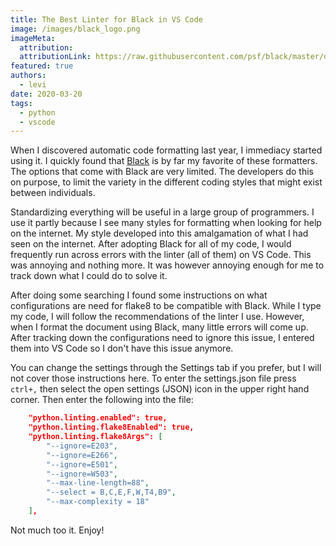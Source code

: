```yaml
---
title: The Best Linter for Black in VS Code
image: /images/black_logo.png
imageMeta:
  attribution:
  attributionLink: https://raw.githubusercontent.com/psf/black/master/docs/_static/logo2-readme.png
featured: true
authors:
  - levi
date: 2020-03-20
tags:
  - python
  - vscode
---
```


When I discovered automatic code formatting last year, I immediacy started using it. I quickly found that [Black](https://black.readthedocs.io/en/stable/) is by far my favorite of these formatters. The options that come with Black are very limited. The developers do this on purpose, to limit the variety in the different coding styles that might exist between individuals.

Standardizing everything will be useful in a large group of programmers. I use it partly because I see many styles for formatting when looking for help on the internet. My style developed into this amalgamation of what I had seen on the internet. After adopting Black for all of my code, I would frequently run across errors with the linter (all of them) on VS Code. This was annoying and nothing more. It was however annoying enough for me to track down what I could do to solve it.

After doing some searching I found some instructions on what configurations are need for flake8 to be compatible with Black. While I type my code, I will follow the recommendations of the linter I use. However, when I format the document using Black, many little errors will come up. After tracking down the configurations need to ignore this issue, I entered them into VS Code so I don't have this issue anymore.

You can change the settings through the Settings tab if you prefer, but I will not cover those instructions here. To enter the settings.json file press `ctrl+,` then select the open settings (JSON) icon in the upper right hand corner. Then enter the following into the file:

```JSON
    "python.linting.enabled": true,
    "python.linting.flake8Enabled": true,
    "python.linting.flake8Args": [
        "--ignore=E203",
        "--ignore=E266",
        "--ignore=E501",
        "--ignore=W503",
        "--max-line-length=88",
        "--select = B,C,E,F,W,T4,B9",
        "--max-complexity = 18"
    ],
```

Not much too it. Enjoy!